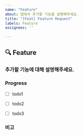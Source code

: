 ```yaml
---
name: "Feature"
about: 앱에서 추가할 기능을 설명해주세요.
title: "[Feat] Feature Request"
labels: Feature
assignees: ''

---
```


## 🔍 Feature

### 추가할 기능에 대해 설명해주세요.



### Progress
- [ ] todo1
- [ ] todo2
- [ ] todo3



### 비고